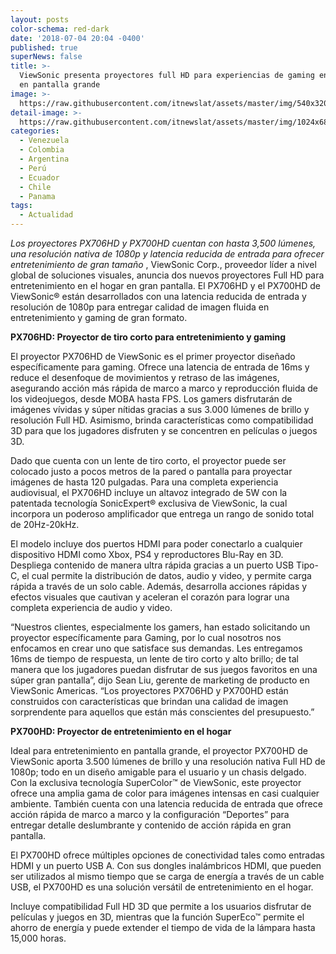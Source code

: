 ```yaml
---
layout: posts
color-schema: red-dark
date: '2018-07-04 20:04 -0400'
published: true
superNews: false
title: >-
  ViewSonic presenta proyectores full HD para experiencias de gaming envolventes
  en pantalla grande
image: >-
  https://raw.githubusercontent.com/itnewslat/assets/master/img/540x320/Proyecto-PX706HD-p.jpg
detail-image: >-
  https://raw.githubusercontent.com/itnewslat/assets/master/img/1024x680/Proyecto-PX706HD-g.jpg
categories:
  - Venezuela
  - Colombia
  - Argentina
  - Perú
  - Ecuador
  - Chile
  - Panama
tags:
  - Actualidad
---
```

_Los proyectores PX706HD y PX700HD cuentan con hasta 3,500 lúmenes, una resolución nativa de 1080p y latencia reducida de entrada para ofrecer entretenimiento de gran tamaño_ 
, 
ViewSonic Corp., proveedor líder a nivel global de soluciones visuales, anuncia dos nuevos proyectores Full HD para entretenimiento en el hogar en gran pantalla. El PX706HD y el PX700HD de ViewSonic® están desarrollados con una latencia reducida de entrada y resolución de 1080p para entregar calidad de imagen fluida en entretenimiento y gaming de gran formato. 

**PX706HD: Proyector de tiro corto para entretenimiento y gaming**

El proyector PX706HD de ViewSonic es el primer proyector diseñado específicamente para gaming. Ofrece una latencia de entrada de 16ms y reduce el desenfoque de movimientos y retraso de las imágenes, asegurando acción más rápida de marco a marco y reproducción fluida de los videojuegos, desde MOBA hasta FPS. Los gamers disfrutarán de imágenes vívidas y súper nítidas gracias a sus 3.000 lúmenes de brillo y resolución Full HD. Asimismo, brinda características como compatibilidad 3D para que los jugadores disfruten y se concentren en películas o juegos 3D. 

Dado que cuenta con un lente de tiro corto, el proyector puede ser colocado justo a pocos metros de la pared o pantalla para proyectar imágenes de hasta 120 pulgadas. Para una completa experiencia audiovisual, el PX706HD incluye un altavoz integrado de 5W con la patentada tecnología SonicExpert® exclusiva de ViewSonic, la cual incorpora un poderoso amplificador que entrega un rango de sonido total de 20Hz-20kHz.

El modelo incluye dos puertos HDMI para poder conectarlo a cualquier dispositivo HDMI como Xbox, PS4 y reproductores Blu-Ray en 3D. Despliega contenido de manera ultra rápida gracias a un puerto USB Tipo-C, el cual permite la distribución de datos, audio y video, y permite carga rápida a través de un solo cable. Además, desarrolla acciones rápidas y efectos visuales que cautivan y aceleran el corazón para lograr una completa experiencia de audio y video.

“Nuestros clientes, especialmente los gamers, han estado solicitando un proyector específicamente para Gaming, por lo cual nosotros nos enfocamos en crear uno que satisface sus demandas. Les entregamos 16ms de tiempo de respuesta, un lente de tiro corto y alto brillo; de tal manera que los jugadores puedan disfrutar de sus juegos favoritos en una súper gran pantalla”, dijo Sean Liu, gerente de marketing de producto en ViewSonic Americas. “Los proyectores PX706HD y PX700HD están construidos con características que brindan una calidad de imagen sorprendente para aquellos que están más conscientes del presupuesto.”

**PX700HD: Proyector de entretenimiento en el hogar**

Ideal para entretenimiento en pantalla grande, el proyector PX700HD de ViewSonic aporta 3.500 lúmenes de brillo y una resolución nativa Full HD de 1080p; todo en un diseño amigable para el usuario y un chasis delgado. Con la exclusiva tecnología SuperColor™ de ViewSonic, este proyector ofrece una amplia gama de color para imágenes intensas en casi cualquier ambiente. También cuenta con una latencia reducida de entrada que ofrece acción rápida de marco a marco y la configuración “Deportes” para entregar detalle deslumbrante y contenido de acción rápida en gran pantalla. 

El PX700HD ofrece múltiples opciones de conectividad tales como entradas HDMI y un puerto USB A.  Con sus dongles inalámbricos HDMI, que pueden ser utilizados al mismo tiempo que se carga de energía a través de un cable USB, el PX700HD es una solución versátil de entretenimiento en el hogar.

Incluye compatibilidad Full HD 3D que permite a los usuarios disfrutar de películas y juegos en 3D, mientras que la función SuperEco™ permite el ahorro de energía y puede extender el tiempo de vida de la lámpara hasta 15,000 horas.